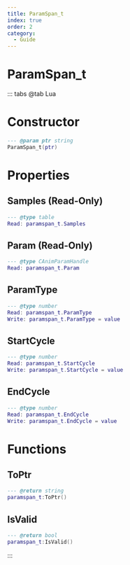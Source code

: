 ```yaml
---
title: ParamSpan_t
index: true
order: 2
category:
  - Guide
---
```


# ParamSpan_t

::: tabs
@tab Lua
# Constructor
```lua
--- @param ptr string
ParamSpan_t(ptr)
```
# Properties
## Samples (Read-Only)
```lua
--- @type table
Read: paramspan_t.Samples
```
## Param (Read-Only)
```lua
--- @type CAnimParamHandle
Read: paramspan_t.Param
```
## ParamType 
```lua
--- @type number
Read: paramspan_t.ParamType
Write: paramspan_t.ParamType = value
```
## StartCycle 
```lua
--- @type number
Read: paramspan_t.StartCycle
Write: paramspan_t.StartCycle = value
```
## EndCycle 
```lua
--- @type number
Read: paramspan_t.EndCycle
Write: paramspan_t.EndCycle = value
```
# Functions
## ToPtr
```lua
--- @return string
paramspan_t:ToPtr()
```
## IsValid
```lua
--- @return bool
paramspan_t:IsValid()
```

:::
